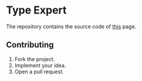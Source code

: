 # Type Expert

The repository contains the source code of [this][address] page.

## Contributing

1. Fork the project.
2. Implement your idea.
3. Open a pull request.

[address]: https://open.type.expert
